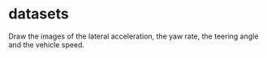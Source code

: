 # datasets
Draw the images of the lateral acceleration, the yaw rate, the teering angle and the vehicle speed.
